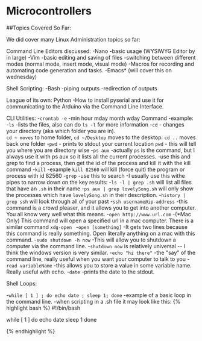 Microcontrollers
================



##Topics Covered So Far:


We did cover many Linux Administration topics so far:


Command Line Editors discussed:
-Nano
  -basic usage (WYSIWYG Editor by in large)
-Vim
  -basic editing and saving of files
  -switching between different modes (normal mode, insert mode, visual mode)
  -Macros for recording and automating code generation and tasks.
-Emacs* (will cover this on wednesday)

Shell Scripting:
-Bash
  -piping outputs
  -redirection of outputs


League of its own: Python
-How to install pyserial and use it for communicating to the Arduino via the Command Line Interface.

CLI Utilities: 
  -`crontab -e`
     -min hour mday month wday Command
     -example:  
  -`ls`
    -lists the files, also can do `ls -l` for more information
  -`cd`
    - changes your directory (aka which folder you are in).  
        `cd ~ moves` to home folder, 
        `cd ~/Desktop` moves to the desktop.
        `cd ..` moves back one folder
  -`pwd` 
    - prints to stdout your current location
        `pwd`
    - this will tell you where you are directory wise
  -`ps aux` 
    -actually `ps` is the command, but I always use it with ps aux so it lists all the current processes.
    -use this and grep to find a process, then get the id of the process and kill it with the kill command
  -`kill`
    -example `kill 82560` will kill (force quit) the program or process with id 82560
  -`grep` 
    -use this to search
    -I usually use this withe pipes to narrow down on the key results:
      -`ls -l | grep .sh` will list all files that have an `.sh`   in their name
      -`ps aux | grep lovelySong.sh`  will only show the processes which have `lovelySong.sh` in their description.
      -`history | grep ssh` will look through all of your past
  -`ssh username@ip-address`
      -this command is a crowd pleaser, and it allows you to get into another computer. You all know very well what this means.
  -`open http://www.url.com`
      -(*Mac Only) This command will open a specified url in a mac computer.  There is a similar command `xdg-open `
  -`open [something]`
      -It gets two lines because this command is really something.  Open literally anything on a mac with this command.
  -`sudo shutdown -h now`
      -This will allow you to shutdown a computer via the command line.
      -`shutdown now` is relatively universal -- I think the windows version is very similar.
  -`echo "hi there"`
      -the "say" of the command line, really useful when you want your computer to talk to you
  -`read variableName`
      -this allows you to store a value in some variable name. Really useful with echo.
  -`date`
      -prints the date to the stdout.


Shell Loops:

  -`while [ 1 ] ; do echo date ; sleep 1; done` 
      -example of a basic loop in the command line.
      -when scripting in a .sh file it may look like this:
{% highlight bash %}
#!/bin/bash

while [ 1 ]
do
echo date
sleep 1 
done

{% endhighlight %}

    

